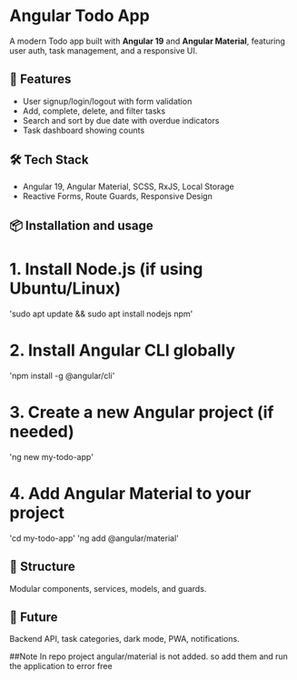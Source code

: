 # Angular Todo App

A modern Todo app built with **Angular 19** and **Angular Material**, featuring user auth, task management, and a responsive UI.

## 🚀 Features
- User signup/login/logout with form validation
- Add, complete, delete, and filter tasks
- Search and sort by due date with overdue indicators
- Task dashboard showing counts

## 🛠️ Tech Stack
- Angular 19, Angular Material, SCSS, RxJS, Local Storage
- Reactive Forms, Route Guards, Responsive Design

## 📦 Installation and usage
# 1. Install Node.js (if using Ubuntu/Linux)
'sudo apt update && sudo apt install nodejs npm'

# 2. Install Angular CLI globally
'npm install -g @angular/cli'

# 3. Create a new Angular project (if needed)
'ng new my-todo-app'

# 4. Add Angular Material to your project
'cd my-todo-app'
'ng add @angular/material'


## 📁 Structure
Modular components, services, models, and guards.

## 🔧 Future
Backend API, task categories, dark mode, PWA, notifications.

##Note 
In repo project angular/material is not added. so add them and run the application  to error free


